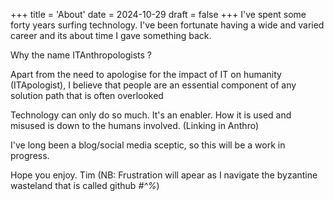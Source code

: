 +++ 
title = 'About' 
date = 2024-10-29
draft = false
+++
I've spent some forty years surfing technology. I've been fortunate
having a wide and varied career and its about time I gave something
back.

Why the name ITAnthropologists ? 

Apart from the need to apologise for the impact of IT on humanity (ITApologist),
I believe that people are an essential component of any solution path 
that is often overlooked

Technology can only do so much. It's an enabler. How it is used and
misused is down to the humans involved. (Linking in Anthro)

I've long been a blog/social media sceptic, so this will be a work in progress.

Hope you enjoy.
Tim
(NB: Frustration will apear as I navigate the byzantine wasteland that is called github *#^%*)
 
